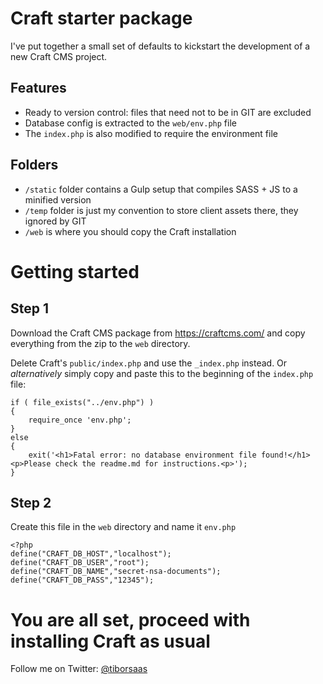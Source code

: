 # Craft starter package

I've put together a small set of defaults to kickstart the development of a new Craft CMS project.

## Features

 - Ready to version control: files that need not to be in GIT are excluded
 - Database config is extracted to the `web/env.php` file
 - The `index.php` is also modified to require the environment file
 
## Folders

 - `/static` folder contains a Gulp setup that compiles SASS + JS to a minified version
 - `/temp` folder is just my convention to store client assets there, they ignored by GIT
 - `/web` is where you should copy the Craft installation

# Getting started
 
## Step 1

Download the Craft CMS package from https://craftcms.com/ and copy everything from the zip to the `web` directory.

Delete Craft's `public/index.php` and use the `_index.php` instead. Or _alternatively_ simply copy and paste this to the beginning of the `index.php` file:

    if ( file_exists("../env.php") )
    {
    	require_once 'env.php';
    }
    else 
    {
    	exit('<h1>Fatal error: no database environment file found!</h1><p>Please check the readme.md for instructions.<p>');
    }

## Step 2

Create this file in the `web` directory and name it `env.php`

    <?php
    define("CRAFT_DB_HOST","localhost");
    define("CRAFT_DB_USER","root");
    define("CRAFT_DB_NAME","secret-nsa-documents");
    define("CRAFT_DB_PASS","12345");


# You are all set, proceed with installing Craft as usual

Follow me on Twitter: [@tiborsaas](http://twitter.com/tiborsaas)
